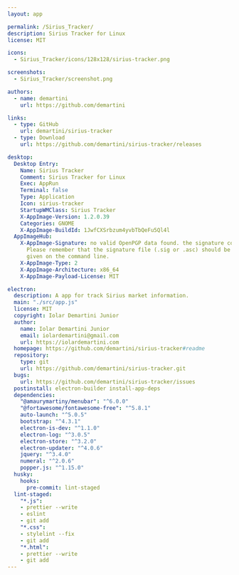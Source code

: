```yaml
---
layout: app

permalink: /Sirius_Tracker/
description: Sirius Tracker for Linux
license: MIT

icons:
  - Sirius_Tracker/icons/128x128/sirius-tracker.png

screenshots:
  - Sirius_Tracker/screenshot.png

authors:
  - name: demartini
    url: https://github.com/demartini

links:
  - type: GitHub
    url: demartini/sirius-tracker
  - type: Download
    url: https://github.com/demartini/sirius-tracker/releases

desktop:
  Desktop Entry:
    Name: Sirius Tracker
    Comment: Sirius Tracker for Linux
    Exec: AppRun
    Terminal: false
    Type: Application
    Icon: sirius-tracker
    StartupWMClass: Sirius Tracker
    X-AppImage-Version: 1.2.0.39
    Categories: GNOME
    X-AppImage-BuildId: 1JwfCXSrbzum4yvbTbQeFu5Ql4l
  AppImageHub:
    X-AppImage-Signature: no valid OpenPGP data found. the signature could not be verified.
      Please remember that the signature file (.sig or .asc) should be the first file
      given on the command line.
    X-AppImage-Type: 2
    X-AppImage-Architecture: x86_64
    X-AppImage-Payload-License: MIT

electron:
  description: A app for track Sirius market information.
  main: "./src/app.js"
  license: MIT
  copyright: Iolar Demartini Junior
  author:
    name: Iolar Demartini Junior
    email: iolardemartini@gmail.com
    url: https://iolardemartini.com
  homepage: https://github.com/demartini/sirius-tracker#readme
  repository:
    type: git
    url: https://github.com/demartini/sirius-tracker.git
  bugs:
    url: https://github.com/demartini/sirius-tracker/issues
  postinstall: electron-builder install-app-deps
  dependencies:
    "@amaurymartiny/menubar": "^6.0.0"
    "@fortawesome/fontawesome-free": "^5.8.1"
    auto-launch: "^5.0.5"
    bootstrap: "^4.3.1"
    electron-is-dev: "^1.1.0"
    electron-log: "^3.0.5"
    electron-store: "^3.2.0"
    electron-updater: "^4.0.6"
    jquery: "^3.4.0"
    numeral: "^2.0.6"
    popper.js: "^1.15.0"
  husky:
    hooks:
      pre-commit: lint-staged
  lint-staged:
    "*.js":
    - prettier --write
    - eslint
    - git add
    "*.css":
    - stylelint --fix
    - git add
    "*.html":
    - prettier --write
    - git add
---
```

